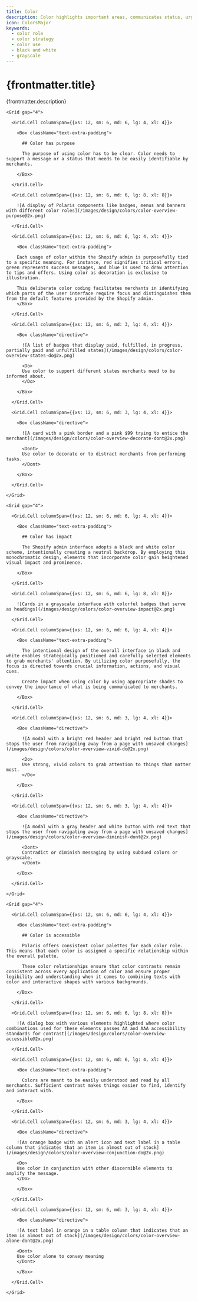 ```yaml
---
title: Color
description: Color highlights important areas, communicates status, urgency, and directs attention.
icon: ColorsMajor
keywords:
  - color role
  - color strategy
  - color use
  - black and white
  - grayscale
---
```


# {frontmatter.title}

<Lede>{frontmatter.description}</Lede>

<Stack gap="8">

  <Box className="card">

    <Grid gap="4">

      <Grid.Cell columnSpan={{xs: 12, sm: 6, md: 6, lg: 4, xl: 4}}>

        <Box className="text-extra-padding">

          ## Color has purpose

          The purpose of using color has to be clear. Color needs to support a message or a status that needs to be easily identifiable by merchants.

        </Box>

      </Grid.Cell>

      <Grid.Cell columnSpan={{xs: 12, sm: 6, md: 6, lg: 8, xl: 8}}>

        ![A display of Polaris components like badges, menus and banners with different color roles](/images/design/colors/color-overview-purpose@2x.png)

      </Grid.Cell>

      <Grid.Cell columnSpan={{xs: 12, sm: 6, md: 6, lg: 4, xl: 4}}>

        <Box className="text-extra-padding">

        Each usage of color within the Shopify admin is purposefully tied to a specific meaning. For instance, red signifies critical errors, green represents success messages, and blue is used to draw attention to tips and offers. Using color as decoration is exclusive to illustration.

        This deliberate color coding facilitates merchants in identifying which parts of the user interface require focus and distinguishes them from the default features provided by the Shopify admin.
        </Box>

      </Grid.Cell>

      <Grid.Cell columnSpan={{xs: 12, sm: 6, md: 3, lg: 4, xl: 4}}>

        <Box className="directive">

          ![A list of badges that display paid, fulfilled, in progress, partially paid and unfulfilled states](/images/design/colors/color-overview-states-do@2x.png)

          <Do>
          Use color to support different states merchants need to be informed about.
          </Do>

        </Box>

      </Grid.Cell>

      <Grid.Cell columnSpan={{xs: 12, sm: 6, md: 3, lg: 4, xl: 4}}>

        <Box className="directive">

          ![A card with a pink border and a pink $99 trying to entice the merchant](/images/design/colors/color-overview-decorate-dont@2x.png)

          <Dont>
          Use color to decorate or to distract merchants from performing tasks.
          </Dont>

        </Box>

      </Grid.Cell>

    </Grid>

  </Box>

  <Box className="card">

    <Grid gap="4">

      <Grid.Cell columnSpan={{xs: 12, sm: 6, md: 6, lg: 4, xl: 4}}>

        <Box className="text-extra-padding">

          ## Color has impact

          The Shopify admin interface adopts a black and white color scheme, intentionally creating a neutral backdrop. By employing this monochromatic design, elements that incorporate color gain heightened visual impact and prominence.

        </Box>

      </Grid.Cell>

      <Grid.Cell columnSpan={{xs: 12, sm: 6, md: 6, lg: 8, xl: 8}}>

        ![Cards in a grayscale interface with colorful badges that serve as headings](/images/design/colors/color-overview-impact@2x.png)

      </Grid.Cell>

      <Grid.Cell columnSpan={{xs: 12, sm: 6, md: 6, lg: 4, xl: 4}}>

        <Box className="text-extra-padding">

          The intentional design of the overall interface in black and white enables strategically positioned and carefully selected elements to grab merchants' attention. By utilizing color purposefully, the focus is directed towards crucial information, actions, and visual cues.

          Create impact when using color by using appropriate shades to convey the importance of what is being communicated to merchants.

        </Box>

      </Grid.Cell>

      <Grid.Cell columnSpan={{xs: 12, sm: 6, md: 3, lg: 4, xl: 4}}>

        <Box className="directive">

          ![A modal with a bright red header and bright red button that stops the user from navigating away from a page with unsaved changes](/images/design/colors/color-overview-vivid-do@2x.png)

          <Do>
          Use strong, vivid colors to grab attention to things that matter most.
          </Do>

        </Box>

      </Grid.Cell>

      <Grid.Cell columnSpan={{xs: 12, sm: 6, md: 3, lg: 4, xl: 4}}>

        <Box className="directive">

          ![A modal with a gray header and white button with red text that stops the user from navigating away from a page with unsaved changes](/images/design/colors/color-overview-diminish-dont@2x.png)

          <Dont>
          Contradict or diminish messaging by using subdued colors or grayscale.
          </Dont>

        </Box>

      </Grid.Cell>

    </Grid>

  </Box>

  <Box className="card">

    <Grid gap="4">

      <Grid.Cell columnSpan={{xs: 12, sm: 6, md: 6, lg: 4, xl: 4}}>

        <Box className="text-extra-padding">

          ## Color is accessible

          Polaris offers consistent color palettes for each color role. This means that each color is assigned a specific relationship within the overall palette.

          These color relationships ensure that color contrasts remain consistent across every application of color and ensure proper legibility and understanding when it comes to combining texts with color and interactive shapes with various backgrounds.

        </Box>

      </Grid.Cell>

      <Grid.Cell columnSpan={{xs: 12, sm: 6, md: 6, lg: 8, xl: 8}}>

        ![A dialog box with various elements highlighted where color combinations used for these elements passes AA and AAA accessibility standards for contrast](/images/design/colors/color-overview-accessible@2x.png)

      </Grid.Cell>

      <Grid.Cell columnSpan={{xs: 12, sm: 6, md: 6, lg: 4, xl: 4}}>

        <Box className="text-extra-padding">

          Colors are meant to be easily understood and read by all merchants. Sufficient contrast makes things easier to find, identify and interact with.

        </Box>

      </Grid.Cell>

      <Grid.Cell columnSpan={{xs: 12, sm: 6, md: 3, lg: 4, xl: 4}}>

        <Box className="directive">

        ![An orange badge with an alert icon and text label in a table column that indicates that an item is almost out of stock](/images/design/colors/color-overview-conjunction-do@2x.png)

        <Do>
        Use color in conjunction with other discernible elements to amplify the message.
        </Do>

        </Box>

      </Grid.Cell>

      <Grid.Cell columnSpan={{xs: 12, sm: 6, md: 3, lg: 4, xl: 4}}>

        <Box className="directive">

        ![A text label in orange in a table column that indicates that an item is almost out of stock](/images/design/colors/color-overview-alone-dont@2x.png)

        <Dont>
        Use color alone to convey meaning
        </Dont>

        </Box>

      </Grid.Cell>

    </Grid>

  </Box>

</Stack>
